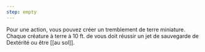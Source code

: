 ```yaml
---
step: empty
---
```

Pour une action, vous pouvez créer un tremblement de terre miniature. Chaque créature à terre à 10 ft. de vous doit réussir un jet de sauvegarde de Dextérité ou être [[au sol]].